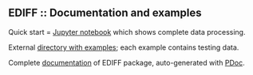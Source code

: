 EDIFF :: Documentation and examples
-----------------------------------

Quick start = [Jupyter notebook](./examples/ex1_ediff.nb.html)
which shows complete data processing.

External
[directory with examples](https://www.dropbox.com/scl/fo/pzio12tdj4j2c5v8usi5o/h?dl=0&rlkey=szpwqmvrdp5yeeiarfr2a5ab7);
each example contains testing data.

Complete [documentation](./pdoc.html/index.html) of EDIFF package,
auto-generated with [PDoc](https://pdoc.dev).
